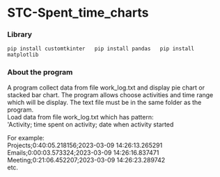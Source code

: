 # STC-Spent_time_charts
### Library
`pip install customtkinter  
pip install pandas  
pip install matplotlib`

### About the program
A program collect data from file work_log.txt and display pie chart or stacked bar chart. The program allows choose activities and time range which will be display. 
The text file must be in the same folder as the program.  
Load data from file work_log.txt which has pattern:  
'Activity; time spent on activity; date when activity started

For example:  
Projects;0:40:05.218156;2023-03-09 14:26:13.265291  
Emails;0:00:03.573324;2023-03-09 14:26:16.837471  
Meeting;0:21:06.452207;2023-03-09 14:26:23.289742   
etc.
